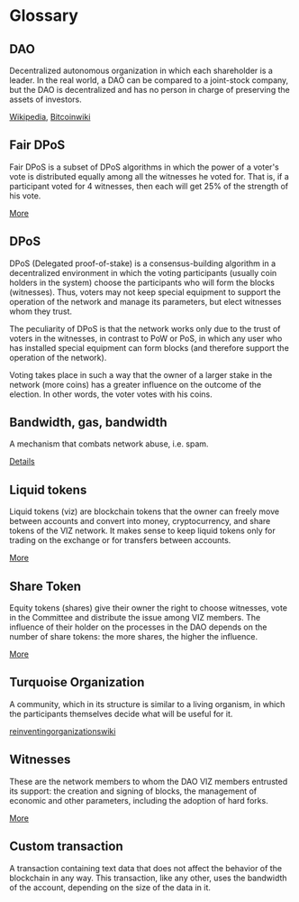 # Glossary

## DAO

Decentralized autonomous organization in which each shareholder is a leader. In the real world, a DAO can be compared to a joint-stock company, but the DAO is decentralized and has no person in charge of preserving the assets of investors.

[Wikipedia](https://en.wikipedia.org/wiki/Decentralized_autonomous_organization), [Bitcoinwiki](https://en.bitcoinwiki.org/wiki/The_DAO)

## Fair DPoS

Fair DPoS is a subset of DPoS algorithms in which the power of a voter's vote is distributed equally among all the witnesses he voted for. That is, if a participant voted for 4 witnesses, then each will get 25% of the strength of his vote.

[More](./witnesses.md)

## DPoS

DPoS (Delegated proof-of-stake) is a consensus-building algorithm in a decentralized environment in which the voting participants (usually coin holders in the system) choose the participants who will form the blocks (witnesses). Thus, voters may not keep special equipment to support the operation of the network and manage its parameters, but elect witnesses whom they trust.

The peculiarity of DPoS is that the network works only due to the trust of voters in the witnesses, in contrast to PoW or PoS, in which any user who has installed special equipment can form blocks (and therefore support the operation of the network).

Voting takes place in such a way that the owner of a larger stake in the network (more coins) has a greater influence on the outcome of the election. In other words, the voter votes with his coins.

## Bandwidth, gas, bandwidth

A mechanism that combats network abuse, i.e. spam.

[Details](./bandwidth.md)

## Liquid tokens

Liquid tokens (viz) are blockchain tokens that the owner can freely move between accounts and convert into money, cryptocurrency, and share tokens of the VIZ network. It makes sense to keep liquid tokens only for trading on the exchange or for transfers between accounts.

[More](./economy.md#viz-token)

## Share Token

Equity tokens (shares) give their owner the right to choose witnesses, vote in the Committee and distribute the issue among VIZ members. The influence of their holder on the processes in the DAO depends on the number of share tokens: the more shares, the higher the influence.

[More](./economy.md#shares)

## Turquoise Organization

A community, which in its structure is similar to a living organism, in which the participants themselves decide what will be useful for it.

[reinventingorganizationswiki](http://reinventingorganizationswiki.com/Main_Page)

## Witnesses

These are the network members to whom the DAO VIZ members entrusted its support: the creation and signing of blocks, the management of economic and other parameters, including the adoption of hard forks.

[More](./witnesses.md)

## Custom transaction

A transaction containing text data that does not affect the behavior of the blockchain in any way. This transaction, like any other, uses the bandwidth of the account, depending on the size of the data in it.